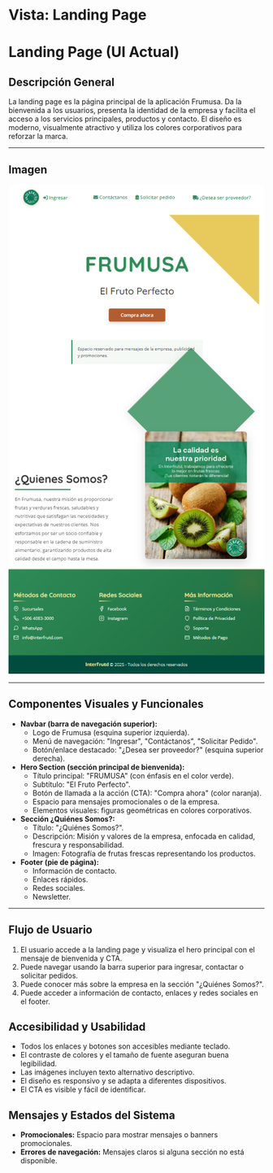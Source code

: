 # Vista: Landing Page

# Landing Page (UI Actual)

## Descripción General
La landing page es la página principal de la aplicación Frumusa. Da la bienvenida a los usuarios, presenta la identidad de la empresa y facilita el acceso a los servicios principales, productos y contacto. El diseño es moderno, visualmente atractivo y utiliza los colores corporativos para reforzar la marca.

---

## Imagen
 ![Landing Page de Frumusa - Hero](./vistas_images/landing.png)
 ![Landing Page de Frumusa - ¿Quiénes Somos?](./vistas_images/footer.png)

---

## Componentes Visuales y Funcionales
- **Navbar (barra de navegación superior):**
  - Logo de Frumusa (esquina superior izquierda).
  - Menú de navegación: "Ingresar", "Contáctanos", "Solicitar Pedido".
  - Botón/enlace destacado: "¿Desea ser proveedor?" (esquina superior derecha).
- **Hero Section (sección principal de bienvenida):**
  - Título principal: "FRUMUSA" (con énfasis en el color verde).
  - Subtítulo: "El Fruto Perfecto".
  - Botón de llamada a la acción (CTA): "Compra ahora" (color naranja).
  - Espacio para mensajes promocionales o de la empresa.
  - Elementos visuales: figuras geométricas en colores corporativos.
- **Sección ¿Quiénes Somos?:**
  - Título: "¿Quiénes Somos?".
  - Descripción: Misión y valores de la empresa, enfocada en calidad, frescura y responsabilidad.
  - Imagen: Fotografía de frutas frescas representando los productos.
- **Footer (pie de página):**
  - Información de contacto.
  - Enlaces rápidos.
  - Redes sociales.
  - Newsletter.

---

## Flujo de Usuario
1. El usuario accede a la landing page y visualiza el hero principal con el mensaje de bienvenida y CTA.
2. Puede navegar usando la barra superior para ingresar, contactar o solicitar pedidos.
3. Puede conocer más sobre la empresa en la sección "¿Quiénes Somos?".
4. Puede acceder a información de contacto, enlaces y redes sociales en el footer.

## Accesibilidad y Usabilidad
- Todos los enlaces y botones son accesibles mediante teclado.
- El contraste de colores y el tamaño de fuente aseguran buena legibilidad.
- Las imágenes incluyen texto alternativo descriptivo.
- El diseño es responsivo y se adapta a diferentes dispositivos.
- El CTA es visible y fácil de identificar.

## Mensajes y Estados del Sistema
- **Promocionales:** Espacio para mostrar mensajes o banners promocionales.
- **Errores de navegación:** Mensajes claros si alguna sección no está disponible.

